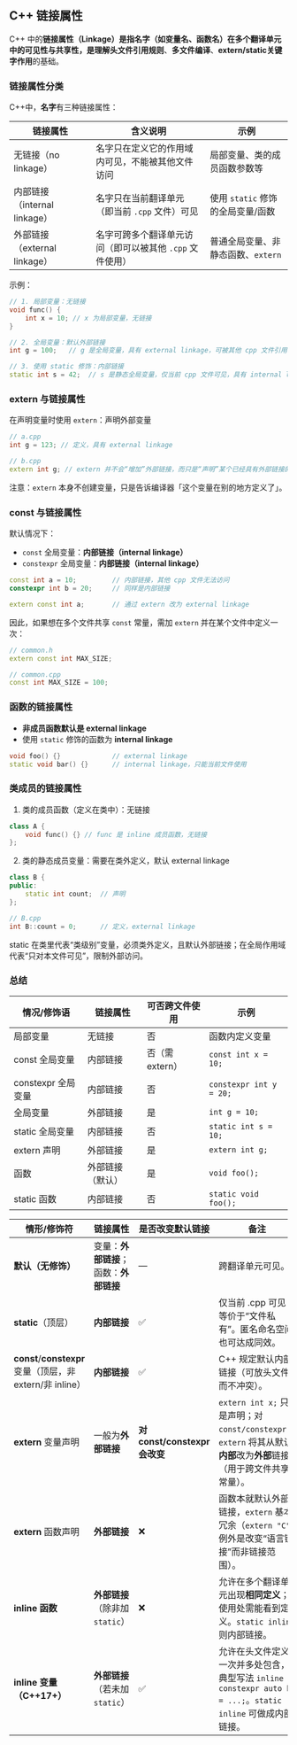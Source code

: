 ## C++ 链接属性

C++ 中的**链接属性（Linkage）**是指名字（如变量名、函数名）在多个翻译单元中的可见性与共享性，是理解**头文件引用规则**、**多文件编译**、**extern/static关键字作用**的基础。

### 链接属性分类

C++中，**名字**有三种链接属性：

| 链接属性                     | 含义说明                                                 | 示例                               |
| ---------------------------- | -------------------------------------------------------- | ---------------------------------- |
| 无链接（no linkage）         | 名字只在定义它的作用域内可见，不能被其他文件访问         | 局部变量、类的成员函数参数等       |
| 内部链接（internal linkage） | 名字只在当前翻译单元（即当前 `.cpp` 文件）可见           | 使用 `static` 修饰的全局变量/函数  |
| 外部链接（external linkage） | 名字可跨多个翻译单元访问（即可以被其他 `.cpp` 文件使用） | 普通全局变量、非静态函数、`extern` |

示例：

```cpp
// 1. 局部变量：无链接
void func() {
    int x = 10; // x 为局部变量，无链接
}

// 2. 全局变量：默认外部链接
int g = 100;   // g 是全局变量，具有 external linkage，可被其他 cpp 文件引用

// 3. 使用 static 修饰：内部链接
static int s = 42;  // s 是静态全局变量，仅当前 cpp 文件可见，具有 internal linkage
```

### extern 与链接属性

在声明变量时使用 `extern`：声明外部变量

```cpp
// a.cpp
int g = 123; // 定义，具有 external linkage

// b.cpp
extern int g; // extern 并不会“增加”外部链接，而只是“声明”某个已经具有外部链接的变量存在于别的翻译单元。
```

注意：`extern` 本身不创建变量，只是告诉编译器「这个变量在别的地方定义了」。

### const 与链接属性

默认情况下：

- `const` 全局变量：**内部链接（internal linkage）**
- `constexpr` 全局变量：**内部链接（internal linkage）**

```cpp
const int a = 10;         // 内部链接，其他 cpp 文件无法访问
constexpr int b = 20;     // 同样是内部链接

extern const int a;       // 通过 extern 改为 external linkage
```

因此，如果想在多个文件共享 `const` 常量，需加 `extern` 并在某个文件中定义一次：

```cpp
// common.h
extern const int MAX_SIZE;

// common.cpp
const int MAX_SIZE = 100;
```

### 函数的链接属性

- **非成员函数默认是 external linkage**
- 使用 `static` 修饰的函数为 **internal linkage**

```cpp
void foo() {}             // external linkage
static void bar() {}      // internal linkage，只能当前文件使用
```

### 类成员的链接属性

1. 类的成员函数（定义在类中）：无链接

```cpp
class A {
    void func() {} // func 是 inline 成员函数，无链接
};
```

2. 类的静态成员变量：需要在类外定义，默认 external linkage

```cpp
class B {
public:
    static int count;  // 声明
};

// B.cpp
int B::count = 0;      // 定义，external linkage
```

static 在类里代表“类级别”变量，必须类外定义，且默认外部链接；在全局作用域代表“只对本文件可见”，限制外部访问。

### 总结

| 情况/修饰语        | 链接属性         | 可否跨文件使用  | 示例                    |
| ------------------ | ---------------- | --------------- | ----------------------- |
| 局部变量           | 无链接           | 否              | 函数内定义变量          |
| const 全局变量     | 内部链接         | 否（需 extern） | `const int x = 10;`     |
| constexpr 全局变量 | 内部链接         | 否              | `constexpr int y = 20;` |
| 全局变量           | 外部链接         | 是              | `int g = 10;`           |
| static 全局变量    | 内部链接         | 否              | `static int s = 10;`    |
| extern 声明        | 外部链接         | 是              | `extern int g;`         |
| 函数               | 外部链接（默认） | 是              | `void foo();`           |
| static 函数        | 内部链接         | 否              | `static void foo();`    |

| 情形/修饰符                                               | 链接属性                               | 是否改变默认链接             | 备注                                                         |
| --------------------------------------------------------- | -------------------------------------- | ---------------------------- | ------------------------------------------------------------ |
| **默认（无修饰）**                                        | 变量：**外部链接**；函数：**外部链接** | —                            | 跨翻译单元可见。                                             |
| **static**（顶层）                                        | **内部链接**                           | ✅                            | 仅当前 .cpp 可见；等价于“文件私有”。匿名命名空间也可达成同效。 |
| **const**/**constexpr** 变量（顶层，非 extern/非 inline） | **内部链接**                           | ✅                            | C++ 规定默认内部链接（可放头文件而不冲突）。                 |
| **extern** 变量声明                                       | 一般为**外部链接**                     | **对const/constexpr 会改变** | `extern int x;` 只是声明；对 `const/constexpr`，`extern` 将其从默认**内部**改为**外部**链接（用于跨文件共享常量）。 |
| **extern** 函数声明                                       | **外部链接**                           | ❌                            | 函数本就默认外部链接，`extern` 基本冗余（`extern "C"` 例外是改变“语言链接”而非链接范围）。 |
| **inline 函数**                                           | **外部链接**（除非加 `static`）        | ❌                            | 允许在多个翻译单元出现**相同定义**；使用处需能看到定义。`static inline` 则内部链接。 |
| **inline 变量（C++17+）**                                 | **外部链接**（若未加 `static`）        | ✅                            | 允许在头文件定义一次并多处包含，典型写法 `inline constexpr auto k = ...;`。`static inline` 可做成内部链接。 |